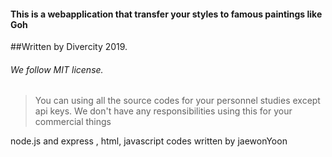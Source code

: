 #### This is a webapplication that transfer your styles to famous paintings like Goh

##Written by Divercity 2019. 
###### We follow MIT license.

> You can using all the source codes for your personnel studies except api keys. 
> We don't have any responsibilities using this for your commercial things

node.js and express , html, javascript codes written by jaewonYoon
